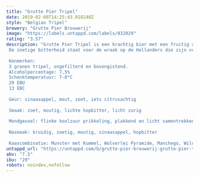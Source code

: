 ```yaml
---
title: "Grutte Pier Tripel"
date: 2019-02-08T14:25:43.018248Z
style: "Belgian Tripel"
brewery: "Grutte Pier Brouwerij"
image: "https://labels.untappd.com/labels/832029"
rating: "3.57"
description: "Grutte Pier Tripel is een krachtig bier met een fruitig aroma. Heeft een volle moutige smaak en een zoetige bitterheid in de afdronk. De moutigheid staat voor de tijd dat Grutte Pier nog een boer uit Kimswerd was.  De zoetige bitterheid staat voor de wraak op de Hollanders die zijn vrouw vermoordden.   Kenmerken: 3 granen tripel, ongefilterd en bovengistend. Alcoholpercentage: 7,5% Schenktemperatuur: 7-8°C 29 EBU 13 EBC  Geur: sinaasappel, mout, zoet, iets citrusachtig  Smaak: zoet, moutig, lichte hopbitter, licht zurig  Mondgevoel: flinke koolzuur prikkeling, plakkend en licht samentrekkend  Nasmaak: kruidig, zoetig, moutig, sinaasappel, hopbitter  Kaascombinatie: Munster met Kummel, Wolverlei Pyramide, Manchego, Wilde Weide (1 jaar), Andijker Schaap, Tomme de Savoie, Hooidammer"
untappd_url: "https://untappd.com/b/grutte-pier-brouwerij-grutte-pier-tripel/832029"
abv: "7.5"
ibu: "29"
robots: noindex,nofollow
---
```

